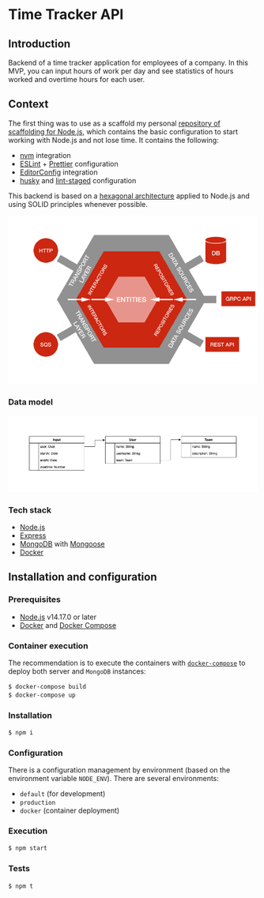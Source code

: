 # Time Tracker API

## Introduction

Backend of a time tracker application for employees of a company. In this MVP, you can input hours of work per day and see statistics of hours worked and overtime hours for each user.

## Context

The first thing was to use as a scaffold my personal [repository of scaffolding for Node.js](https://github.com/alopezsanchez/nodejs-scaffold), which contains the basic configuration to start working with Node.js and not lose time. It contains the following:

- [nvm](https://github.com/nvm-sh/nvm) integration
- [ESLint](http://eslint.org/) + [Prettier](https://prettier.io/) configuration
- [EditorConfig](http://editorconfig.org/) integration
- [husky](https://github.com/typicode/husky) and [lint-staged](https://github.com/okonet/lint-staged) configuration

This backend is based on a [hexagonal architecture](https://netflixtechblog.com/ready-for-changes-with-hexagonal-architecture-b315ec967749) applied to Node.js and using SOLID principles whenever possible.

![Hexagonal architecture](./docs/images/hexagonal_diagram.png)

### Data model

![Data model](./docs/images/models.png)

### Tech stack

- [Node.js](https://nodejs.org/)
- [Express](http://expressjs.com/)
- [MongoDB](https://www.mongodb.com/) with [Mongoose](http://mongoosejs.com/)
- [Docker](https://www.docker.com/)

## Installation and configuration

### Prerequisites

- [Node.js](https://nodejs.org/en/) v14.17.0 or later
- [Docker](https://www.docker.com/) and [Docker Compose](https://docs.docker.com/compose/)

### Container execution

The recommendation is to execute the containers with [`docker-compose`](https://docs.docker.com/compose/) to deploy both server and `MongoDB` instances:

```bash
$ docker-compose build
$ docker-compose up
```

### Installation

```bash
$ npm i
```

### Configuration

There is a configuration management by environment (based on the environment variable `NODE_ENV`). There are several environments:

- `default` (for development)
- `production`
- `docker` (container deployment)

### Execution

```bash
$ npm start
```

### Tests

```bash
$ npm t
```
